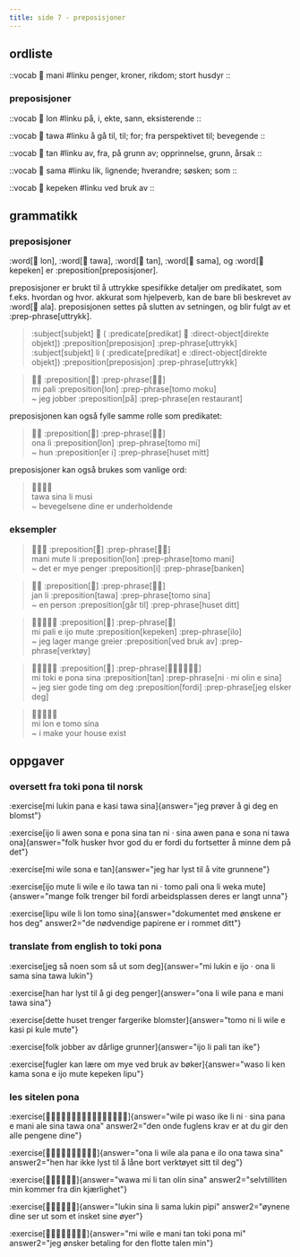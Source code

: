 ```yaml
---
title: side 7 - preposisjoner 
---
```

## ordliste
::vocab
󱤲 mani
#linku
penger, kroner, rikdom; stort husdyr
::

### preposisjoner
::vocab
󱤬 lon
#linku
på, i, ekte, sann, eksisterende
::

::vocab
󱥩 tawa
#linku
å gå til, til; for; fra perspektivet til; bevegende
::

::vocab
󱥧 tan
#linku
av, fra, på grunn av; opprinnelse, grunn, årsak
::

::vocab
󱥖 sama
#linku
lik, lignende; hverandre; søsken; som
::

::vocab
󱤙 kepeken
#linku
ved bruk av
::

## grammatikk
### preposisjoner
:word[󱤬 lon], :word[󱥩 tawa], :word[󱥧 tan], :word[󱥖 sama], og :word[󱤙 kepeken] er :preposition[preposisjoner].

 preposisjoner er brukt til å uttrykke spesifikke detaljer om predikatet, som f.eks. hvordan og hvor. akkurat som hjelpeverb, kan de bare bli beskrevet av :word[󱤂 ala]. preposisjonen settes på slutten av setningen, og blir fulgt av et :prep-phrase[uttrykk].

> :subject[subjekt] 󱤧 ( :predicate[predikat] 󱤉 :direct-object[direkte objekt]) :preposition[preposisjon] :prep-phrase[uttrykk] \
> :subject[subjekt] li ( :predicate[predikat] e :direct-object[direkte objekt]) :preposition[preposisjon] :prep-phrase[uttrykk]

> 󱤴󱥉 :preposition[󱤬] :prep-phrase[󱥭󱤶] \
> mi pali :preposition[lon] :prep-phrase[tomo moku] \
> ~ jeg jobber :preposition[på] :prep-phrase[en restaurant]

preposisjonen kan også fylle samme rolle som predikatet:

> 󱥆󱤧 :preposition[󱤬] :prep-phrase[󱥭󱤴] \
> ona li :preposition[lon] :prep-phrase[tomo mi] \
> ~ hun :preposition[er i] :prep-phrase[huset mitt]

preposisjoner kan også brukes som vanlige ord:

> 󱥩󱥞󱤧󱤻 \
> tawa sina li musi \
> ~ bevegelsene dine er underholdende

### eksempler
> 󱤲󱤼󱤧 :preposition[󱤬] :prep-phrase[󱥭󱤲] \
> mani mute li :preposition[lon] :prep-phrase[tomo mani] \
> ~ det er mye penger :preposition[i] :prep-phrase[banken]

> 󱤑󱤧 :preposition[󱥩] :prep-phrase[󱥭󱥞] \
> jan li :preposition[tawa] :prep-phrase[tomo sina] \
> ~ en person :preposition[går til] :prep-phrase[huset ditt]

> 󱤴󱥉󱤉󱤌󱤼 :preposition[󱤙] :prep-phrase[󱤎] \
> mi pali e ijo mute :preposition[kepeken] :prep-phrase[ilo] \
> ~ jeg lager mange greier :preposition[ved bruk av] :prep-phrase[verktøy]

> 󱤴󱥬󱤉󱥔󱥞 :preposition[󱥧] :prep-phrase[󱥁󱦜󱤴󱥅󱤉󱥞] \
> mi toki e pona sina :preposition[tan] :prep-phrase[ni · mi olin e sina] \
> ~ jeg sier gode ting om deg :preposition[fordi] :prep-phrase[jeg elsker deg]

> 󱤴󱤬󱤉󱥭󱥞 \
> mi lon e tomo sina \
> ~ i make your house exist

## oppgaver
### oversett fra toki pona til norsk
:exercise[mi lukin pana e kasi tawa sina]{answer="jeg prøver å gi deg en blomst"}

:exercise[ijo li awen sona e pona sina tan ni · sina awen pana e sona ni tawa ona]{answer="folk husker hvor god du er fordi du fortsetter å minne dem på det"}

:exercise[mi wile sona e tan]{answer="jeg har lyst til å vite grunnene"}

:exercise[ijo mute li wile e ilo tawa tan ni · tomo pali ona li weka mute]{answer="mange folk trenger bil fordi arbeidsplassen deres er langt unna"}

:exercise[lipu wile li lon tomo sina]{answer="dokumentet med ønskene er hos deg" answer2="de nødvendige papirene er i rommet ditt"}

### translate from english to toki pona
:exercise[jeg så noen som så ut som deg]{answer="mi lukin e ijo · ona li sama sina tawa lukin"}

:exercise[han har lyst til å gi deg penger]{answer="ona li wile pana e mani tawa sina"}

:exercise[dette huset trenger fargerike blomster]{answer="tomo ni li wile e kasi pi kule mute"}

:exercise[folk jobber av dårlige grunner]{answer="ijo li pali tan ike"}

:exercise[fugler kan lære om mye ved bruk av bøker]{answer="waso li ken kama sona e ijo mute kepeken lipu"}

### les sitelen pona
:exercise[󱥷󱥍󱥴󱤍󱤧󱥁󱦜󱥞󱥌󱤉󱤲󱦖󱤄󱥞󱥩󱥆]{answer="wile pi waso ike li ni · sina pana e mani ale sina tawa ona" answer2="den onde fuglens krav er at du gir den alle pengene dine"}

:exercise[󱥆󱤧󱥷󱤂󱥌󱤉󱤎󱥆󱥩󱥞]{answer="ona li wile ala pana e ilo ona tawa sina" answer2="hen har ikke lyst til å låne bort verktøyet sitt til deg"}

:exercise[󱥵󱤴󱤧󱥧󱥅󱥞]{answer="wawa mi li tan olin sina" answer2="selvtilliten min kommer fra din kjærlighet"}

:exercise[󱤮󱥞󱤧󱥖󱤮󱥑]{answer="lukin sina li sama lukin pipi" answer2="øynene dine ser ut som et insket sine øyer"}

:exercise[󱤴󱥷󱤉󱤲󱥧󱥬󱥔󱤴]{answer="mi wile e mani tan toki pona mi" answer2="jeg ønsker betaling for den flotte talen min"}